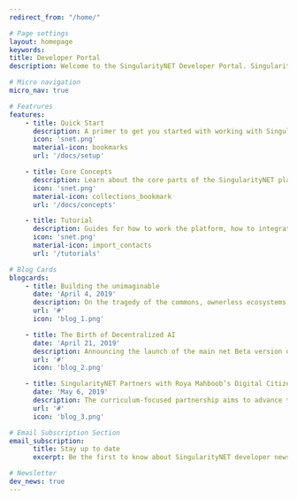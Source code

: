 ```yaml
---
redirect_from: "/home/"

# Page settings
layout: homepage
keywords:
title: Developer Portal
description: Welcome to the SingularityNET Developer Portal. SingularityNET allows you to easily integrate AI services into your software and sell your AI services to developers globally.

# Micro navigation
micro_nav: true

# Featrures    
features:
    - title: Quick Start
      description: A primer to get you started with working with SingularityNET tools & software and the blockchain.
      icon: 'snet.png'
      material-icon: bookmarks
      url: '/docs/setup'

    - title: Core Concepts
      description: Learn about the core parts of the SingularityNET platform and how it works under the hood.
      icon: 'snet.png'
      material-icon: collections_bookmark
      url: '/docs/concepts'

    - title: Tutorial
      description: Guides for how to work the platform, how to integrate SingularityNET services into your software, and even how to publish your own services!
      icon: 'snet.png'
      material-icon: import_contacts
      url: '/tutorials'

# Blog Cards
blogcards:
    - title: Building the unimaginable
      date: 'April 4, 2019'
      description: On the tragedy of the commons, ownerless ecosystems, and redefining the energy sharing status quo.
      url: '#'
      icon: 'blog_1.png'

    - title: The Birth of Decentralized AI
      date: 'April 21, 2019'
      description: Announcing the launch of the main net Beta version of the SingularityNET Platform on the Ethereum Network
      url: '#'
      icon: 'blog_2.png'

    - title: SingularityNET Partners with Roya Mahboob’s Digital Citizen
      date: 'May 6, 2019'
      description: The curriculum-focused partnership aims to advance the digital literacy for women and children in developing countries.
      url: '#'
      icon: 'blog_3.png'

# Email Subscription Section
email_subscription:
      title: Stay up to date
      excerpt: Be the first to know about SingularityNET developer news and get the newest tutorials, articles, and updates.

# Newsletter
dev_news: true
---
```

